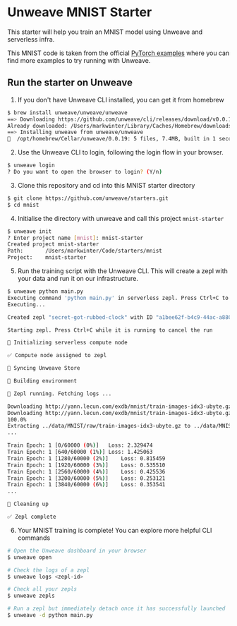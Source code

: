# Unweave MNIST Starter

This starter will help you train an MNIST model using Unweave and serverless infra.

This MNIST code is taken from the official [PyTorch examples](https://github.com/pytorch/examples) where you can find more examples to try running with Unweave.

## Run the starter on Unweave

1. If you don't have Unweave CLI installed, you can get it from homebrew

```bash
$ brew install unweave/unweave/unweave
==> Downloading https://github.com/unweave/cli/releases/download/v0.0.19/unweave_0.0.19_darwin_arm64.tar.gz
Already downloaded: /Users/markwinter/Library/Caches/Homebrew/downloads/fb4b2b676e3b8680405f5094e438827fead5210146df54cc96aad0ea026ae1e3--unweave_0.0.19_darwin_arm64.tar.gz
==> Installing unweave from unweave/unweave
🍺  /opt/homebrew/Cellar/unweave/0.0.19: 5 files, 7.4MB, built in 1 second
````

2. Use the Unweave CLI to login, following the login flow in your browser.

```bash
$ unweave login
? Do you want to open the browser to login? (Y/n)
```

3. Clone this repository and cd into this MNIST starter directory

```bash
$ git clone https://github.com/unweave/starters.git
$ cd mnist
```

4. Initialise the directory with unweave and call this project `mnist-starter`

```bash
$ unweave init
? Enter project name [mnist]: mnist-starter
Created project mnist-starter
Path:    	/Users/markwinter/Code/starters/mnist
Project: 	mnist-starter
```

5. Run the training script with the Unweave CLI. This will create a zepl with your data and run it on our infrastructure.

```bash
$ unweave python main.py
Executing command 'python main.py' in serverless zepl. Press Ctrl+C to cancel
Executing...

Created zepl "secret-got-rubbed-clock" with ID "a1bee62f-b4c9-44ac-a880-ec04d178b015"

Starting zepl. Press Ctrl+C while it is running to cancel the run

🔄 Initializing serverless compute node

✅ Compute node assigned to zepl

🔄 Syncing Unweave Store

🔄 Building environment

🚀 Zepl running. Fetching logs ...

Downloading http://yann.lecun.com/exdb/mnist/train-images-idx3-ubyte.gz
Downloading http://yann.lecun.com/exdb/mnist/train-images-idx3-ubyte.gz to ../data/MNIST/raw/train-images-idx3-ubyte.gz
100.0%
Extracting ../data/MNIST/raw/train-images-idx3-ubyte.gz to ../data/MNIST/raw
...

Train Epoch: 1 [0/60000 (0%)]	Loss: 2.329474
Train Epoch: 1 [640/60000 (1%)]	Loss: 1.425063
Train Epoch: 1 [1280/60000 (2%)]	Loss: 0.815459
Train Epoch: 1 [1920/60000 (3%)]	Loss: 0.535510
Train Epoch: 1 [2560/60000 (4%)]	Loss: 0.425536
Train Epoch: 1 [3200/60000 (5%)]	Loss: 0.253121
Train Epoch: 1 [3840/60000 (6%)]	Loss: 0.353541
...

🧹 Cleaning up

✅ Zepl complete
```

6. Your MNIST training is complete! You can explore more helpful CLI commands

```bash
# Open the Unweave dashboard in your browser
$ unweave open
```

```bash
# Check the logs of a zepl
$ unweave logs <zepl-id>
```

```bash
# Check all your zepls
$ unweave zepls
```

```bash
# Run a zepl but immediately detach once it has successfully launched
$ unweave -d python main.py
```
